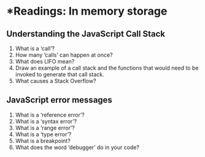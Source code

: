 # *Readings: In memory storage

## Understanding the JavaScript Call Stack

1. What is a ‘call’?
2. How many ‘calls’ can happen at once?
3. What does LIFO mean?
4. Draw an example of a call stack and the functions that would need to be invoked to generate that call stack.
5. What causes a Stack Overflow?

## JavaScript error messages

1. What is a ‘reference error’?
2. What is a ‘syntax error’?
3. What is a ‘range error’?
4. What is a ‘type error’?
5. What is a breakpoint?
6. What does the word ‘debugger’ do in your code?
